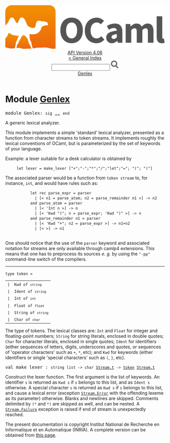 <!-- ((! set title API !)) ((! set documentation !)) ((! set api !)) ((! set nobreadcrumb !)) -->
<div class="api"><header><nav class="toc brand"><a class="brand" href="https://ocaml.org/"><img src="colour-logo-gray.svg" class="svg" alt="OCaml"></a></nav><nav class="toc"><div class="toc_version"><a href="/docs" id="version-select">API Version 4.06</a></div><a href="index.html">&lt; General Index</a><div class="api_search"><input type="text" name="apisearch" id="api_search" oninput="mySearch(false);" onkeypress="this.oninput();" onclick="this.oninput();" onpaste="this.oninput();">
<img src="search_icon.svg" alt="Search" class="svg" onclick="mySearch(false)"></div>
<div id="search_results"></div><div class="toc_title"><a href="#top">Genlex</a></div><ul></ul></nav></header>

<h1>Module <a href="type_Genlex.html">Genlex</a></h1>

<pre><span id="MODULEGenlex"><span class="keyword">module</span> Genlex</span>: <code class="code"><span class="keyword">sig</span></code> <a href="Genlex.html">..</a> <code class="code"><span class="keyword">end</span></code></pre><div class="info module top">
<div class="info-desc">
<p>A generic lexical analyzer.</p>

<p>This module implements a simple 'standard' lexical analyzer, presented
   as a function from character streams to token streams. It implements
   roughly the lexical conventions of OCaml, but is parameterized by the
   set of keywords of your language.</p>

<p>Example: a lexer suitable for a desk calculator is obtained by</p>
<pre class="codepre"><code class="code">     <span class="keyword">let</span> lexer = make_lexer [<span class="string">"+"</span>;<span class="string">"-"</span>;<span class="string">"*"</span>;<span class="string">"/"</span>;<span class="string">"let"</span>;<span class="string">"="</span>; <span class="string">"("</span>; <span class="string">")"</span>]  </code></pre>
<p>The associated parser would be a function from <code class="code">token&nbsp;stream</code>
   to, for instance, <code class="code">int</code>, and would have rules such as:</p>

<pre class="codepre"><code class="code">           <span class="keyword">let</span> <span class="keyword">rec</span> parse_expr = <span class="keyword">parser</span>
             <span class="keywordsign">|</span> [&lt; n1 = parse_atom; n2 = parse_remainder n1 &gt;] <span class="keywordsign">-&gt;</span> n2
           <span class="keyword">and</span> parse_atom = <span class="keyword">parser</span>
             <span class="keywordsign">|</span> [&lt; <span class="keywordsign">'</span><span class="constructor">Int</span> n &gt;] <span class="keywordsign">-&gt;</span> n
             <span class="keywordsign">|</span> [&lt; <span class="keywordsign">'</span><span class="constructor">Kwd</span> <span class="string">"("</span>; n = parse_expr; <span class="keywordsign">'</span><span class="constructor">Kwd</span> <span class="string">")"</span> &gt;] <span class="keywordsign">-&gt;</span> n
           <span class="keyword">and</span> parse_remainder n1 = <span class="keyword">parser</span>
             <span class="keywordsign">|</span> [&lt; <span class="keywordsign">'</span><span class="constructor">Kwd</span> <span class="string">"+"</span>; n2 = parse_expr &gt;] <span class="keywordsign">-&gt;</span> n1+n2
             <span class="keywordsign">|</span> [&lt; &gt;] <span class="keywordsign">-&gt;</span> n1
   </code></pre>
<p>One should notice that the use of the <code class="code"><span class="keyword">parser</span></code> keyword and associated
   notation for streams are only available through camlp4 extensions. This
   means that one has to preprocess its sources <i>e. g.</i> by using the
   <code class="code"><span class="string">"-pp"</span></code> command-line switch of the compilers.</p>
</div>
</div>
<hr width="100%">

<pre><code><span id="TYPEtoken"><span class="keyword">type</span> <code class="type"></code>token</span> = </code></pre><table class="typetable">
<tbody><tr>
<td align="left" valign="top">
<code><span class="keyword">|</span></code></td>
<td align="left" valign="top">
<code><span id="TYPEELTtoken.Kwd"><span class="constructor">Kwd</span></span> <span class="keyword">of</span> <code class="type">string</code></code></td>

</tr>
<tr>
<td align="left" valign="top">
<code><span class="keyword">|</span></code></td>
<td align="left" valign="top">
<code><span id="TYPEELTtoken.Ident"><span class="constructor">Ident</span></span> <span class="keyword">of</span> <code class="type">string</code></code></td>

</tr>
<tr>
<td align="left" valign="top">
<code><span class="keyword">|</span></code></td>
<td align="left" valign="top">
<code><span id="TYPEELTtoken.Int"><span class="constructor">Int</span></span> <span class="keyword">of</span> <code class="type">int</code></code></td>

</tr>
<tr>
<td align="left" valign="top">
<code><span class="keyword">|</span></code></td>
<td align="left" valign="top">
<code><span id="TYPEELTtoken.Float"><span class="constructor">Float</span></span> <span class="keyword">of</span> <code class="type">float</code></code></td>

</tr>
<tr>
<td align="left" valign="top">
<code><span class="keyword">|</span></code></td>
<td align="left" valign="top">
<code><span id="TYPEELTtoken.String"><span class="constructor">String</span></span> <span class="keyword">of</span> <code class="type">string</code></code></td>

</tr>
<tr>
<td align="left" valign="top">
<code><span class="keyword">|</span></code></td>
<td align="left" valign="top">
<code><span id="TYPEELTtoken.Char"><span class="constructor">Char</span></span> <span class="keyword">of</span> <code class="type">char</code></code></td>

</tr></tbody></table>

<div class="info ">
<div class="info-desc">
<p>The type of tokens. The lexical classes are: <code class="code"><span class="constructor">Int</span></code> and <code class="code"><span class="constructor">Float</span></code>
   for integer and floating-point numbers; <code class="code"><span class="constructor">String</span></code> for
   string literals, enclosed in double quotes; <code class="code"><span class="constructor">Char</span></code> for
   character literals, enclosed in single quotes; <code class="code"><span class="constructor">Ident</span></code> for
   identifiers (either sequences of letters, digits, underscores
   and quotes, or sequences of 'operator characters' such as
   <code class="code">+</code>, <code class="code">*</code>, etc); and <code class="code"><span class="constructor">Kwd</span></code> for keywords (either identifiers or
   single 'special characters' such as <code class="code">(</code>, <code class="code">}</code>, etc).</p>
</div>
</div>


<pre><span id="VALmake_lexer"><span class="keyword">val</span> make_lexer</span> : <code class="type">string list -&gt; char <a href="Stream.html#TYPEt">Stream.t</a> -&gt; <a href="Genlex.html#TYPEtoken">token</a> <a href="Stream.html#TYPEt">Stream.t</a></code></pre><div class="info ">
<div class="info-desc">
<p>Construct the lexer function. The first argument is the list of
   keywords. An identifier <code class="code">s</code> is returned as <code class="code"><span class="constructor">Kwd</span>&nbsp;s</code> if <code class="code">s</code>
   belongs to this list, and as <code class="code"><span class="constructor">Ident</span>&nbsp;s</code> otherwise.
   A special character <code class="code">s</code> is returned as <code class="code"><span class="constructor">Kwd</span>&nbsp;s</code> if <code class="code">s</code>
   belongs to this list, and cause a lexical error (exception
   <a href="Stream.html#EXCEPTIONError"><code class="code"><span class="constructor">Stream</span>.<span class="constructor">Error</span></code></a> with the offending lexeme as its parameter) otherwise.
   Blanks and newlines are skipped. Comments delimited by <code class="code">(*</code> and <code class="code">*)</code>
   are skipped as well, and can be nested. A <a href="Stream.html#EXCEPTIONFailure"><code class="code"><span class="constructor">Stream</span>.<span class="constructor">Failure</span></code></a> exception
   is raised if end of stream is unexpectedly reached.</p>
</div>
</div>
<div class="copyright">The present documentation is copyright Institut National de Recherche en Informatique et en Automatique (INRIA). A complete version can be obtained from <a href="http://caml.inria.fr/pub/docs/manual-ocaml/">this page</a>.</div></div>